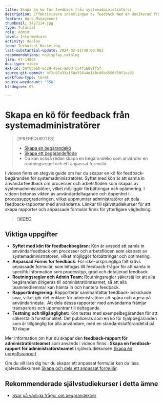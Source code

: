 ```yaml
---
title: Skapa en kö för feedback från systemadministratörer
description: Effektivisera insamlingen av feedback med en dedikerad frågekö, använda anpassade formulär för detaljerad feedback, dirigeringsregler för direktsändning till administratörsteamet, rapportintegrering för åtgärdbara insikter och publicera tillgängliga hjälpfrågeköer med en standardvaraktighet på 10 dagar.
feature: Work Management
thumbnail: 3427124.jpg
type: Tutorial
role: Admin
level: Intermediate
activity: deploy
team: Technical Marketing
last-substantial-update: 2024-02-01T00:00:00Z
recommendations: noDisplay,catalog
jira: KT-14864
doc-type: video
exl-id: bef0ba6b-6c29-46ec-ae0d-c54f5609ff5f
source-git-commit: bf2c07a33a168a99544e148c06bd656d50f1ca92
workflow-type: tm+mt
source-wordcount: '356'
ht-degree: 0%

---
```


# Skapa en kö för feedback från systemadministratörer

>[!PREREQUISITES]
>
>* [Skapa en begärandekö](https://experienceleague.adobe.com/docs/workfront-learn/tutorials-workfront/manage-work/request-queues/create-a-request-queue.html?lang=sv-SE)
>* [Skapa ett begärandeflöde](https://experienceleague.adobe.com/docs/workfront-learn/tutorials-workfront/manage-work/request-queues/create-a-request-flow.html?lang=sv-SE)
>* Du kan också redan skapa en begärandekö som använder en routningsregel och ett anpassat formulär.

I videon finns en stegvis guide om hur du skapar en kö för feedback-begäranden för systemadministratörer.
&#x200B;Syftet med kön är att samla in användarfeedback om processer och arbetsflöden som skapas av systemadministratörer, vilket möjliggör förbättringar och optimering.
I videon betonas vikten av användardeltagande och öppenhet i processuppgraderingen, vilket uppmuntrar administratörer att dela feedback-rapporter med användarna.
&#x200B;Länkar till självstudiekurser för att skapa rapporter och anpassade formulär finns för ytterligare vägledning.


>[!VIDEO](https://video.tv.adobe.com/v/3450501/?quality=12&learn=on&captions=swe)

## Viktiga uppgifter

* **Syftet med kön för feedbackbegäran:** Kön är avsedd att samla in användarfeedback om processer och arbetsflöden som skapats av systemadministratören, vilket möjliggör förbättringar och optimering. &#x200B;
* **Anpassad Forms för feedback:** För icke-ursprungliga fält krävs anpassade formulär, som bifogas till feedback-frågor för att samla in specifik information som processtyp, grad och detaljerad feedback.
* **Routningsregler och Admin Team:** Routningsregler säkerställer att alla begäranden dirigeras till administratörsteamet, så att alla teammedlemmar kan hämta in och hantera feedback.
* **Rapportintegrering:** Rapporterar sammanfattar feedback-inskickade svar, vilket gör det enklare för administratörer att spåra och agera på användarindata. &#x200B; Att dela dessa rapporter med användarna främjar transparens och uppmuntrar till deltagande.
* **Testning och tillgänglighet:** Kön testas med exempelbegäranden för att säkerställa funktionalitet. Det publiceras som en kö för hjälpbegäranden som är tillgänglig för alla användare, med en standardslutförandetid på 10 dagar.


Mer information om hur du skapar den **feedback-rapport för administratörsteamet** som används i videon finns i **Skapa en feedback-rapport för administratörsteamet** i självstudiekursen [Skapa en uppgiftsrapport](https://experienceleague.adobe.com/sv/docs/workfront-learn/tutorials-workfront/reporting/basic-reporting/create-a-task-report#activity-2-create-an-admin-team-feedback-report) .

Om du vill lära dig hur du skapar ett anpassat formulär kan du läsa självstudiekursen [Skapa och dela ett anpassat formulär](https://experienceleague.adobe.com/docs/workfront-learn/tutorials-workfront/custom-data/custom-forms/custom-forms-creating-and-sharing-a-custom-form.html?lang=sv-SE).

## Rekommenderade självstudiekurser i detta ämne

* [Svar på vanliga frågor om begärandeköer](/help/manage-work/request-queues/request-queue-faq.md)
